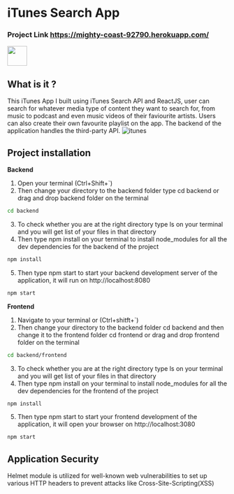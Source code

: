   # iTunes Search App  
  ### Project Link https://mighty-coast-92790.herokuapp.com/
 <div>
  <img src="https://www.seekpng.com/png/detail/158-1589764_download-svg-download-png-hand-wave-emoji.png" width="45" height="45" />
</div>

## What is it ?
This iTunes App I built using iTunes Search API and ReactJS, user can search for whatever media type of content they want to search for,
from music to podcast and even music videos of their faviourite artists. Users can also create their own favourite playlist on the app.
The backend of the application handles the third-party API.
![itunes](https://user-images.githubusercontent.com/70260072/200777229-cde45362-5dc8-439d-8d2a-812ca19e0332.png)

## Project installation
**Backend**
1. Open your terminal (Ctrl+Shift+`) 
2. Then change your directory to the backend folder type cd backend or drag and drop backend folder on the terminal
```bash
cd backend
```
3. To check whether you are at the right directory type ls on your terminal and you will get list of your files in that directory
4. Then type npm install on your terminal to install node_modules for all the dev dependencies for the backend of the project
```bash
npm install
```
5. Then type npm start to start your backend development server of the application, it will run on http://localhost:8080
```bash
npm start
```

**Frontend**
1. Navigate to your terminal or (Ctrl+shitft+`)
2. Then change your directory to the backend folder cd backend and then change it to the frontend folder cd frontend or drag and drop frontend folder on the terminal
```bash
cd backend/frontend
```
3. To check whether you are at the right directory type ls on your terminal and you will get list of your files in that directory
4. Then type npm install on your terminal to install node_modules for all the dev dependencies for the frontend of the project
```bash
npm install
```
5. Then type npm start to start your frontend development of the application, it will open your browser on http://localhost:3080
```bash
npm start
```
## Application Security
Helmet module is utilized for well-known web vulnerabilities to set up various HTTP headers to prevent attacks like Cross-Site-Scripting(XSS)


